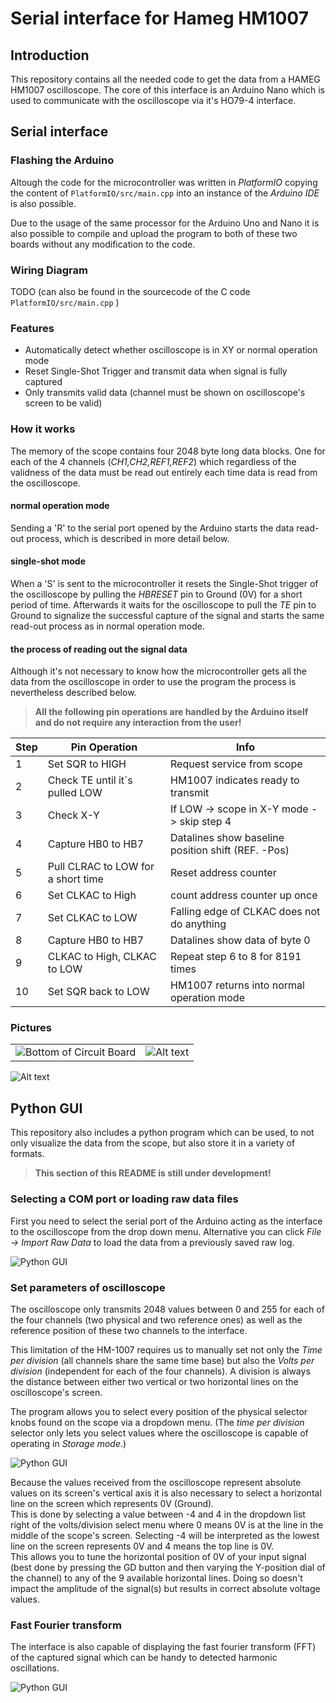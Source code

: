 # Serial interface for Hameg HM1007
## Introduction
This repository contains all the needed code to get the data from a HAMEG HM1007 oscilloscope. The core of this interface is an Arduino Nano which is used to communicate with the oscilloscope via it's HO79-4 interface.

## Serial interface
### Flashing the Arduino
Altough the code for the microcontroller was written in *PlatformIO* copying the content of `PlatformIO/src/main.cpp` into an instance of the *Arduino IDE* is also possible.

Due to the usage of the same processor for the Arduino Uno and Nano it is also possible to compile and upload the program to both of these two boards without any modification to the code. 

### Wiring Diagram
TODO (can also be found in the sourcecode of the C code `PlatformIO/src/main.cpp` )
### Features
- Automatically detect whether oscilloscope is in XY or normal operation mode
- Reset Single-Shot Trigger and transmit data when signal is fully captured
- Only transmits valid data (channel must be shown on oscilloscope's screen to be valid)

### How it works
The memory of the scope contains four 2048 byte long data blocks. One for each of the 4 channels (*CH1,CH2,REF1,REF2*) which regardless of the validness of the data must be read out entirely each time data is read from the oscilloscope.
#### normal operation mode
Sending a 'R' to the serial port opened by the Arduino starts the data read-out process, which is described in more detail below.

#### single-shot mode
When a 'S' is sent to the microcontroller it resets the Single-Shot trigger of the oscilloscope by pulling the *HBRESET* pin to Ground (0V) for a short period of time. Afterwards it waits for the oscilloscope to pull the *TE* pin to Ground to signalize the successful capture of the signal and starts the same read-out process as in normal operation mode.
#### the process of reading out the signal data
Although it's not necessary to know how the microcontroller gets all the data from the oscilloscope in order to use the program the process is nevertheless described below. 


> **All the following pin operations are handled by the Arduino itself and do not require any interaction from the user!**

| Step | Pin Operation                      | Info                                               |
|------|------------------------------------|----------------------------------------------------|
| 1    | Set SQR to HIGH                    | Request service from scope                         |
| 2    | Check TE until it´s pulled LOW     | HM1007 indicates ready to transmit                 |
| 3    | Check X-Y                          | If LOW -> scope in X-Y mode -> skip step 4         |
| 4    | Capture HB0 to HB7                 | Datalines show baseline position shift (REF. -Pos) |
| 5    | Pull CLRAC to LOW for a short time | Reset address counter                              |
| 6    | Set CLKAC to High                  | count address counter up once                      |
| 7    | Set CLKAC to LOW                   | Falling edge of CLKAC does not do anything         |
| 8    | Capture HB0 to HB7                 | Datalines show data of byte 0                      |
| 9    | CLKAC to High, CLKAC to LOW        | Repeat step 6 to 8 for 8191 times                  |
| 10   | Set SQR back to LOW                | HM1007 returns into normal operation mode          |
### Pictures
| | |
| --- | --- | 
|![Bottom of Circuit Board](Pictures/Hameg_Interface_circuit_board_top.png?raw=true "Top of circuit board") | ![Alt text](Pictures/Hameg_Interface_circuit_board_bottom.png?raw=true "Bottom of circuit board")|

![Alt text](Pictures/Hameg_Interface_with_cable.png?raw=true "Serial interface with case and cables")
## Python GUI
This repository also includes a python program which can be used, to not only visualize the data from the scope, but also store it in a variety of formats.
> **This section of this README is still under development!**

### Selecting a COM port or loading raw data files
First you need to select the serial port of the Arduino acting as the interface to the oscilloscope from the drop down menu. Alternative you can click *File -> Import Raw Data* to load the data from a previously saved raw log.

![Python GUI](Pictures/Software/Empty_Interface.png?raw=true "python program with no data loaded")

### Set parameters of oscilloscope
The oscilloscope only transmits 2048 values between 0 and 255 for each of the four channels (two physical and two reference ones) as well as the reference position of these two channels to the interface.

This limitation of the HM-1007 requires us to manually set not only the *Time per division* (all channels share the same time base) but also the *Volts per division* (independent for each of the four channels).
A division is always the distance between either two vertical or two horizontal lines on the oscilloscope's screen.

The program allows you to select every position of the physical selector knobs found on the scope via a dropdown menu.
(The *time per division* selector only lets you select values where the oscilloscope is capable of operating in *Storage mode*.)

![Python GUI](Pictures/Software/Square_Wave_Loaded.png?raw=true "python program with with square signal")

Because the values received from the oscilloscope represent absolute values on its screen's vertical axis it is also necessary to select a horizontal line on the screen which represents 0V (Ground).<br/>
This is done by selecting a value between -4 and 4 in the dropdown list right of the volts/division select menu where 0 means 0V is at the line in the middle of the scope's screen.
Selecting -4 will be interpreted as the lowest line on the screen represents 0V and 4 means the top line is 0V.<br/>
This allows you to tune the horizontal position of 0V of your input signal (best done by pressing the GD button and then varying the Y-position dial of the channel) to any of the 9 available horizontal lines.
Doing so doesn't impact the amplitude of the signal(s) but results in correct absolute voltage values.   
### Fast Fourier transform
The interface is also capable of displaying the fast fourier transform (FFT) of the captured signal which can be handy to 
detected harmonic oscillations.

![Python GUI](Pictures/Software/Square_Wave_FFT.png?raw=true "python program with FFT analysis")